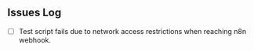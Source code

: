 ## Issues Log

- [ ] Test script fails due to network access restrictions when reaching n8n webhook.

